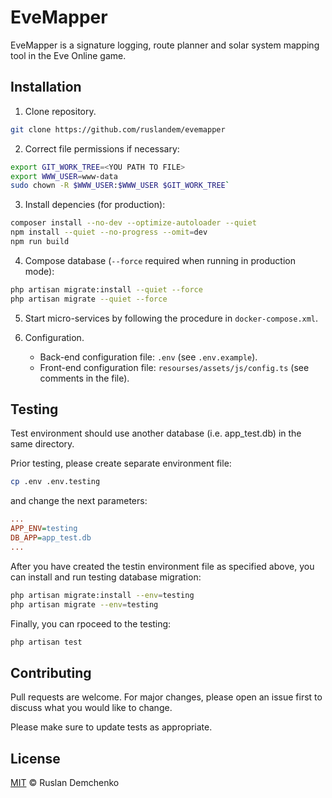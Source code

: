 # EveMapper

EveMapper is a signature logging, route planner and solar system mapping tool in the Eve Online game.

## Installation

1. Clone repository.

```bash
git clone https://github.com/ruslandem/evemapper
```

2. Correct file permissions if necessary:

```bash
export GIT_WORK_TREE=<YOU PATH TO FILE>
export WWW_USER=www-data
sudo chown -R $WWW_USER:$WWW_USER $GIT_WORK_TREE`
```

3. Install depencies (for production):

```bash
composer install --no-dev --optimize-autoloader --quiet
npm install --quiet --no-progress --omit=dev
npm run build
```

4. Compose database (`--force` required when running in production mode):

```bash
php artisan migrate:install --quiet --force
php artisan migrate --quiet --force
```

5. Start micro-services by following the procedure in `docker-compose.xml`.

6. Configuration.
   * Back-end configuration file: `.env` (see `.env.example`).
   * Front-end configuration file: `resourses/assets/js/config.ts` (see comments in the file). 

## Testing

Test environment should use another database (i.e. app_test.db) in the same directory. 

Prior testing, please create separate environment file: 
```bash
cp .env .env.testing
```
and change the next parameters:
```ini
...
APP_ENV=testing
DB_APP=app_test.db
...
```
After you have created the testin environment file as specified above, you can install and run testing database migration:
```bash
php artisan migrate:install --env=testing
php artisan migrate --env=testing
```
Finally, you can rpoceed to the testing:
```bash
php artisan test
```

## Contributing

Pull requests are welcome. For major changes, please open an issue first
to discuss what you would like to change.

Please make sure to update tests as appropriate.

## License

[MIT](LICENSE) © Ruslan Demchenko
